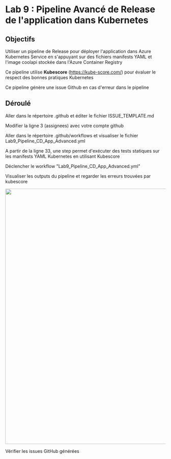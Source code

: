 # Lab 9 : Pipeline Avancé de Release de l'application dans Kubernetes

## Objectifs
Utiliser un pipeline de Release pour déployer l'application dans Azure Kubernetes Service en s'appuyant sur des fichiers manifests YAML et l'image coolapi stockée dans l'Azure Container Registry

Ce pipeline utilise **Kubescore** (https://kube-score.com/) pour évaluer le respect des bonnes pratiques Kubernetes

Ce pipeline génère une issue Github en cas d'erreur dans le pipeline

## Déroulé

Aller dans le répertoire .github et éditer le fichier ISSUE_TEMPLATE.md

Modifier la ligne 3 (assignees) avec votre compte github

Aller dans le répertoire .github/workflows et visualiser le fichier Lab9_Pipeline_CD_App_Advanced.yml

A partir de la ligne 33, une step permet d'exécuter des tests statiques sur les manifests YAML Kubernetes en utilisant Kubescore

Déclencher le workflow "Lab9_Pipeline_CD_App_Advanced.yml"

Visualiser les outputs du pipeline et regarder les erreurs trouvées par kubescore

<img width='800' src='https://github.com/FrenchBarbusCorp/Workshop-Terraform-AKS-2days/blob/main/images/lab9-kubescore-error.jpg'/> 

Vérifier les issues GitHub générées